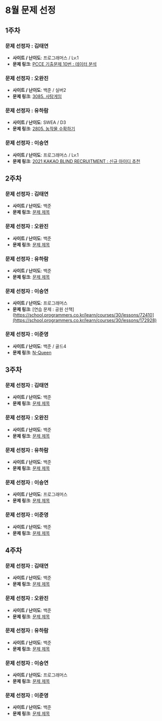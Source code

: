 # 8월 문제 선정

## 1주차

### 문제 선정자 : 김태연
- **사이트 / 난이도**: 프로그래머스 / Lv.1
- **문제 링크**: [PCCE 기출문제 10번 : 데이터 분석](https://school.programmers.co.kr/learn/courses/30/lessons/250121)

### 문제 선정자 : 오완진
- **사이트 / 난이도**: 백준 / 실버2
- **문제 링크**: [3085. 사탕게임](https://www.acmicpc.net/problem/3085)

### 문제 선정자 : 유하람
- **사이트 / 난이도**: SWEA / D3
- **문제 링크**: [2805. 농작물 수확하기](https://swexpertacademy.com/main/code/problem/problemDetail.do?contestProbId=AV7GLXqKAWYDFAXB)

### 문제 선정자 : 이승연
- **사이트 / 난이도**: 프로그래머스 / Lv.1
- **문제 링크**: [2021 KAKAO BLIND RECRUITMENT : 신규 아이디 추천](https://school.programmers.co.kr/learn/courses/30/lessons/72410)


## 2주차

### 문제 선정자 : 김태연
- **사이트 / 난이도**: 백준
- **문제 링크**: [문제 제목](https://www.acmicpc.net/)

### 문제 선정자 : 오완진
- **사이트 / 난이도**: 백준
- **문제 링크**: [문제 제목](https://www.acmicpc.net/)

### 문제 선정자 : 유하람
- **사이트 / 난이도**: 백준
- **문제 링크**: [문제 제목](https://www.acmicpc.net/)

### 문제 선정자 : 이승연
- **사이트 / 난이도**: 프로그래머스
- **문제 링크**: [연습 문제 : 공원 산책](https://school.programmers.co.kr/learn/courses/30/lessons/72410](https://school.programmers.co.kr/learn/courses/30/lessons/172928)

### 문제 선정자 : 이준영
- **사이트 / 난이도**: 백준 / 골드4
- **문제 링크**: [N-Queen](https://www.acmicpc.net/problem/9663)


## 3주차

### 문제 선정자 : 김태연
- **사이트 / 난이도**: 백준
- **문제 링크**: [문제 제목](https://www.acmicpc.net/)

### 문제 선정자 : 오완진
- **사이트 / 난이도**: 백준
- **문제 링크**: [문제 제목](https://www.acmicpc.net/)

### 문제 선정자 : 유하람
- **사이트 / 난이도**: 백준
- **문제 링크**: [문제 제목](https://www.acmicpc.net/)

### 문제 선정자 : 이승연
- **사이트 / 난이도**: 프로그래머스
- **문제 링크**: [문제 제목](https://school.programmers.co.kr/learn/courses/30/lessons/72410)

### 문제 선정자 : 이준영
- **사이트 / 난이도**: 백준
- **문제 링크**: [문제 제목](https://www.acmicpc.net/)

## 4주차

### 문제 선정자 : 김태연
- **사이트 / 난이도**: 백준
- **문제 링크**: [문제 제목](https://www.acmicpc.net/)

### 문제 선정자 : 오완진
- **사이트 / 난이도**: 백준
- **문제 링크**: [문제 제목](https://www.acmicpc.net/)

### 문제 선정자 : 유하람
- **사이트 / 난이도**: 백준
- **문제 링크**: [문제 제목](https://www.acmicpc.net/)

### 문제 선정자 : 이승연
- **사이트 / 난이도**: 프로그래머스
- **문제 링크**: [문제 제목](https://school.programmers.co.kr/learn/courses/30/lessons/72410)

### 문제 선정자 : 이준영
- **사이트 / 난이도**: 백준
- **문제 링크**: [문제 제목](https://www.acmicpc.net/)
